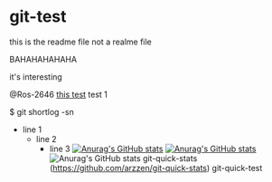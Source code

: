 # git-test

this is the readme file not a realme file

BAHAHAHAHAHA

it's interesting

@Ros-2646
[this test](https://tinyurl.com/Lol-math)
test 1

$ git shortlog -sn


- line 1
  - line 2
    - line 3
[![Anurag's GitHub stats](https://github-readme-stats.vercel.app/api?Ros-2646=anuraghazra)](https://github.com/anuraghazra/github-readme-stats)
[![Anurag's GitHub stats](https://github-readme-stats.vercel.app/api?username=Ros-2646)](https://github.com/anuraghazra/github-readme-stats)
![Anurag's GitHub stats](https://github-readme-stats.vercel.app/api?username=Ros-2646&show_icons=true&theme=radical)
git-quick-stats
(https://github.com/arzzen/git-quick-stats)
git-quick-test
